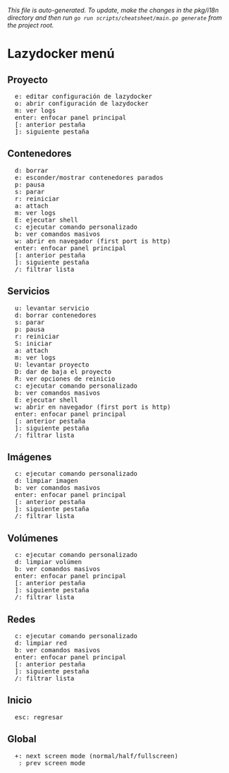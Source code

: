 _This file is auto-generated. To update, make the changes in the pkg/i18n directory and then run `go run scripts/cheatsheet/main.go generate` from the project root._

# Lazydocker menú

## Proyecto

<pre>
  <kbd>e</kbd>: editar configuración de lazydocker
  <kbd>o</kbd>: abrir configuración de lazydocker
  <kbd>m</kbd>: ver logs
  <kbd>enter</kbd>: enfocar panel principal
  <kbd>[</kbd>: anterior pestaña
  <kbd>]</kbd>: siguiente pestaña
</pre>

## Contenedores

<pre>
  <kbd>d</kbd>: borrar
  <kbd>e</kbd>: esconder/mostrar contenedores parados
  <kbd>p</kbd>: pausa
  <kbd>s</kbd>: parar
  <kbd>r</kbd>: reiniciar
  <kbd>a</kbd>: attach
  <kbd>m</kbd>: ver logs
  <kbd>E</kbd>: ejecutar shell
  <kbd>c</kbd>: ejecutar comando personalizado
  <kbd>b</kbd>: ver comandos masivos
  <kbd>w</kbd>: abrir en navegador (first port is http)
  <kbd>enter</kbd>: enfocar panel principal
  <kbd>[</kbd>: anterior pestaña
  <kbd>]</kbd>: siguiente pestaña
  <kbd>/</kbd>: filtrar lista
</pre>

## Servicios

<pre>
  <kbd>u</kbd>: levantar servicio
  <kbd>d</kbd>: borrar contenedores
  <kbd>s</kbd>: parar
  <kbd>p</kbd>: pausa
  <kbd>r</kbd>: reiniciar
  <kbd>S</kbd>: iniciar
  <kbd>a</kbd>: attach
  <kbd>m</kbd>: ver logs
  <kbd>U</kbd>: levantar proyecto
  <kbd>D</kbd>: dar de baja el proyecto
  <kbd>R</kbd>: ver opciones de reinicio
  <kbd>c</kbd>: ejecutar comando personalizado
  <kbd>b</kbd>: ver comandos masivos
  <kbd>E</kbd>: ejecutar shell
  <kbd>w</kbd>: abrir en navegador (first port is http)
  <kbd>enter</kbd>: enfocar panel principal
  <kbd>[</kbd>: anterior pestaña
  <kbd>]</kbd>: siguiente pestaña
  <kbd>/</kbd>: filtrar lista
</pre>

## Imágenes

<pre>
  <kbd>c</kbd>: ejecutar comando personalizado
  <kbd>d</kbd>: limpiar imagen
  <kbd>b</kbd>: ver comandos masivos
  <kbd>enter</kbd>: enfocar panel principal
  <kbd>[</kbd>: anterior pestaña
  <kbd>]</kbd>: siguiente pestaña
  <kbd>/</kbd>: filtrar lista
</pre>

## Volúmenes

<pre>
  <kbd>c</kbd>: ejecutar comando personalizado
  <kbd>d</kbd>: limpiar volúmen
  <kbd>b</kbd>: ver comandos masivos
  <kbd>enter</kbd>: enfocar panel principal
  <kbd>[</kbd>: anterior pestaña
  <kbd>]</kbd>: siguiente pestaña
  <kbd>/</kbd>: filtrar lista
</pre>

## Redes

<pre>
  <kbd>c</kbd>: ejecutar comando personalizado
  <kbd>d</kbd>: limpiar red
  <kbd>b</kbd>: ver comandos masivos
  <kbd>enter</kbd>: enfocar panel principal
  <kbd>[</kbd>: anterior pestaña
  <kbd>]</kbd>: siguiente pestaña
  <kbd>/</kbd>: filtrar lista
</pre>

## Inicio

<pre>
  <kbd>esc</kbd>: regresar
</pre>

## Global

<pre>
  <kbd>+</kbd>: next screen mode (normal/half/fullscreen)
  <kbd>_</kbd>: prev screen mode
</pre>
